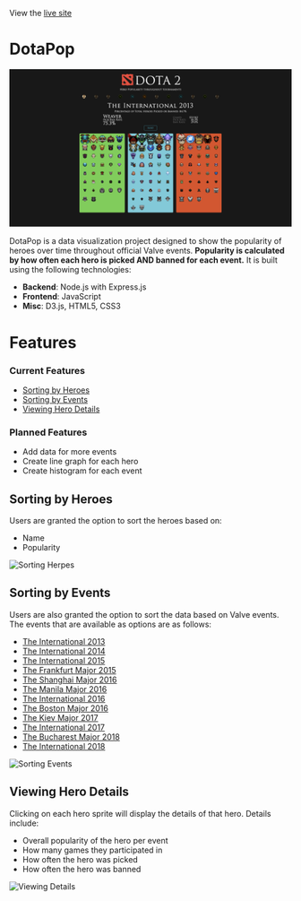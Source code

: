 View the [live site](https://dotapop.herokuapp.com/)

# DotaPop
![Splash Page](https://github.com/darrenyong/dotaPop/blob/master/assets/readme_images/splash.png)

DotaPop is a data visualization project designed to show the popularity of heroes
over time throughout official Valve events. <strong>Popularity is calculated by how often
each hero is picked AND banned for each event.</strong> It is built using the following technologies:
* <strong>Backend</strong>: Node.js with Express.js
* <strong>Frontend</strong>: JavaScript
* <strong>Misc</strong>: D3.js, HTML5, CSS3

# Features 
### Current Features
* [Sorting by Heroes](https://github.com/darrenyong/dotaPop#sorting-by-heroes)
* [Sorting by Events](https://github.com/darrenyong/dotaPop#sorting-by-events)
* [Viewing Hero Details](https://github.com/darrenyong/dotaPop#viewing-hero-details)

### Planned Features
* Add data for more events
* Create line graph for each hero
* Create histogram for each event 


## Sorting by Heroes
Users are granted the option to sort the heroes based on:
* Name
* Popularity

![Sorting Herpes](https://github.com/darrenyong/dotaPop/blob/master/assets/readme_images/sortingHeroes.gif)


## Sorting by Events
Users are also granted the option to sort the data based on Valve events. The
events that are available as options are as follows:
* [The International 2013](https://liquipedia.net/dota2/The_International/2013)
* [The International 2014](https://liquipedia.net/dota2/The_International/2014)
* [The International 2015](https://liquipedia.net/dota2/The_International/2015)
* [The Frankfurt Major 2015](https://liquipedia.net/dota2/Frankfurt_Major/2015)
* [The Shanghai Major 2016](https://liquipedia.net/dota2/Shanghai_Major/2016)
* [The Manila Major 2016](https://liquipedia.net/dota2/Manila_Major/2016)
* [The International 2016](https://liquipedia.net/dota2/The_International/2016)
* [The Boston Major 2016](https://liquipedia.net/dota2/Boston_Major/2016)
* [The Kiev Major 2017](https://liquipedia.net/dota2/Kiev_Major/2017)
* [The International 2017](https://liquipedia.net/dota2/The_International/2017)
* [The Bucharest Major 2018](https://liquipedia.net/dota2/PGL/Bucharest_Major/2018)
* [The International 2018](https://liquipedia.net/dota2/The_International/2018)

![Sorting Events](https://github.com/darrenyong/dotaPop/blob/master/assets/readme_images/sortEvent.gif)

## Viewing Hero Details
Clicking on each hero sprite will display the details of that hero. Details include:
* Overall popularity of the hero per event
* How many games they participated in
* How often the hero was picked
* How often the hero was banned

![Viewing Details](https://github.com/darrenyong/dotaPop/blob/master/assets/readme_images/viewDetails.gif)